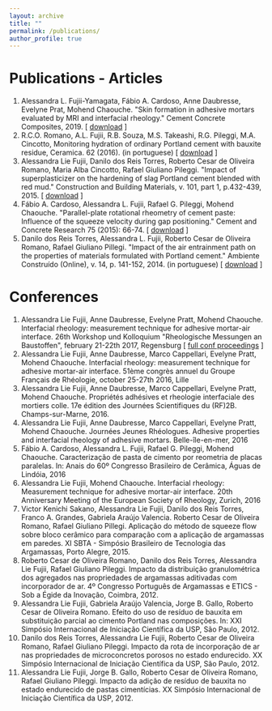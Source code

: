 ```yaml
---
layout: archive
title: ""
permalink: /publications/
author_profile: true
---
```


# Publications - Articles
1. Alessandra L. Fujii-Yamagata, Fábio A. Cardoso, Anne Daubresse, Evelyne Prat, Mohend Chaouche. "Skin formation in adhesive mortars evaluated by MRI and interfacial rheology." Cement Concrete Composites, 2019. [ [download](https://www.sciencedirect.com/science/article/pii/S0958946518305420) ]
2. R.C.O. Romano, A.L. Fujii, R.B. Souza, M.S. Takeashi, R.G. Pileggi, M.A. Cincotto, Monitoring hydration of ordinary Portland cement with bauxite residue, Ceramica. 62 (2016). (in portuguese) [ [download](http://www.scielo.br/scielo.php?script=sci_arttext&pid=S0366-69132016000300215) ]
3. Alessandra Lie Fujii, Danilo dos Reis Torres, Roberto Cesar de Oliveira Romano, Maria Alba Cincotto, Rafael Giuliano Pileggi. "Impact of superplasticizer on the hardening of slag Portland cement blended with red mud." Construction and Building Materials, v. 101, part 1, p.432-439, 2015. [ [download](http://www.sciencedirect.com/science/article/pii/S0950061815304785) ]
4. Fábio A. Cardoso, Alessandra L. Fujii, Rafael G. Pileggi, Mohend Chaouche. "Parallel-plate rotational rheometry of cement paste: Influence of the squeeze velocity during gap positioning." Cement and Concrete Research 75 (2015): 66-74. [ [download](http://www.sciencedirect.com/science/article/pii/S0008884615001167) ]
5. Danilo dos Reis Torres, Alessandra L. Fujii, Roberto Cesar de Oliveira Romano, Rafael Giuliano Pillegi. "Impact of the air entrainment path on the properties of materials formulated with Portland cement." Ambiente Construído (Online), v. 14, p. 141-152, 2014. (in portuguese) [ [download](http://www.scielo.br/scielo.php?pid=S1678-86212014000200010&script=sci_arttext) ]


# Conferences
1. Alessandra Lie Fujii, Anne Daubresse, Evelyne Pratt, Mohend Chaouche. Interfacial rheology: measurement technique for adhesive mortar-air interface. 26th Workshop und Kolloquium "Rheologische Messungen an Baustoffen", february 21-22th 2017, Regensburg [ [full conf proceedings](https://tredition.de/autoren/markus-greim-17000/rheologische-messungen-an-baustoffen-2017-e-book-89985/) ] 
2. Alessandra Lie Fujii, Anne Daubresse, Marco Cappellari, Evelyne Pratt, Mohend Chaouche. Interfacial rheology: measurement technique for adhesive mortar-air interface. 51ème congrès annuel du Groupe Français de Rhéologie,  october 25-27th 2016, Lille
3. Alessandra Lie Fujii, Anne Daubresse, Marco Cappellari, Evelyne Pratt, Mohend Chaouche. Propriétés adhésives et rheologie interfaciale des mortiers colle. 17e édition des Journées Scientifiques du (RF)2B. Champs-sur-Marne, 2016.
4. Alessandra Lie Fujii, Anne Daubresse, Marco Cappellari, Evelyne Pratt, Mohend Chaouche. Journées Jeunes Rhéologues. Adhesive properties and interfacial rheology of adhesive mortars. Belle-île-en-mer, 2016
5. Fábio A. Cardoso, Alessandra L. Fujii, Rafael G. Pileggi, Mohend Chaouche. Caracterização de pasta de cimento por reometria de placas paralelas. In: Anais do 60º Congresso Brasileiro de Cerâmica, Águas de Lindóia, 2016
6. Alessandra Lie Fujii, Mohend Chaouche. Interfacial rheology: Measurement technique for adhesive mortar-air interface. 20th Anniversary Meeting of the European Society of Rheology, Zurich, 2016
7. Victor Kenichi Sakano,  Alessandra Lie Fujii, Danilo dos Reis Torres, Franco A. Grandes, Gabriela Araújo Valencia. Roberto Cesar de Oliveira Romano, Rafael Giuliano Pillegi.  Aplicação do método de squeeze flow sobre bloco cerâmico para comparação com a aplicação de argamassas em paredes. XI SBTA - Simpósio Brasileiro de Tecnologia das Argamassas, Porto Alegre, 2015.
8. Roberto Cesar de Oliveira Romano, Danilo dos Reis Torres, Alessandra Lie Fujii, Rafael Giuliano Pileggi. Impacto da distribuição granulométrica dos agregados nas propriedades de argamassas aditivadas com incorporador de ar.  4º Congresso Português de Argamassas e ETICS - Sob a Égide da Inovação, Coimbra, 2012.
9. Alessandra Lie Fujii, Gabriela Araújo Valencia, Jorge B. Gallo, Roberto Cesar de Oliveira Romano. Efeito do uso de resíduo de bauxita em substituição parcial ao cimento Portland nas composições. In: XXI Simpósio Internacional de Iniciação Científica da USP, São Paulo, 2012.
10. Danilo dos Reis Torres, Alessandra Lie Fujii, Roberto Cesar de Oliveira Romano, Rafael Giuliano Pileggi. Impacto da rota de incorporação de ar nas propriedades de microconcretos porosos no estado endurecido. XX Simpósio Internacional de Iniciação Científica da USP, São Paulo, 2012.
11. Alessandra Lie Fujii, Jorge B. Gallo, Roberto Cesar de Oliveira Romano, Rafael Giuliano Pileggi. Impacto da adição de resíduo de bauxita no estado endurecido de pastas cimentícias. XX Simpósio Internacional de Iniciação Científica da USP, 2012.
